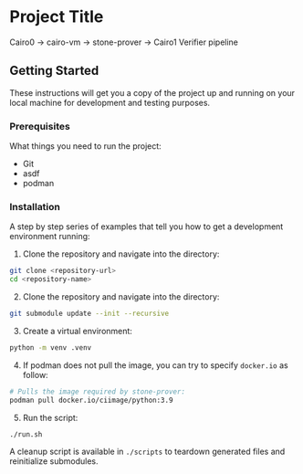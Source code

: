 # Project Title

Cairo0 -> cairo-vm -> stone-prover -> Cairo1 Verifier pipeline

## Getting Started

These instructions will get you a copy of the project up and running on your local machine for development and testing purposes.

### Prerequisites

What things you need to run the project:

- Git
- asdf
- podman

### Installation

A step by step series of examples that tell you how to get a development environment running:

1. Clone the repository and navigate into the directory:

```bash
git clone <repository-url>
cd <repository-name>
```

2. Clone the repository and navigate into the directory:

```bash
git submodule update --init --recursive
```

3. Create a virtual environment:

```bash
python -m venv .venv
```

4. If podman does not pull the image, you can try to specify `docker.io` as follow:

```bash
# Pulls the image required by stone-prover:
podman pull docker.io/ciimage/python:3.9
```

5. Run the script:

```bash
./run.sh
```

A cleanup script is available in `./scripts` to teardown generated files and reinitialize submodules.
